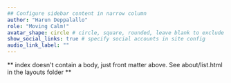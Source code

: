 ```yaml
---
## Configure sidebar content in narrow column
author: "Harun Deppalallo"
role: "Moving Calm!"
avatar_shape: circle # circle, square, rounded, leave blank to exclude
show_social_links: true # specify social accounts in site config
audio_link_label: ""
---
```


** index doesn't contain a body, just front matter above.
See about/list.html in the layouts folder **